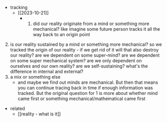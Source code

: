   * tracking
    * [[2023-10-21]]
      * 1) did our reality originate from a mind or something more mechanical? like imagine some future person tracks it all the way back to an origin point
2) is our reality sustained by a mind or something more mechanical? so we tracked the origin of our reality - if we get rid of it will that also destroy our reality? are we dependent on some super-mind? are we dependent on some super mechanical system? are we only dependent on ourselves and our own reality? are we self-sustaining? what's the difference in internal and external?
3) a mix or something else
      * and maybe we find out minds are mechanical. But then that means you can continue tracing back in time if enough information was tracked. But the original question for 1 is more about whether mind came first or something mechanical/mathematical came first
  * related
    * [[reality - what is it]]
